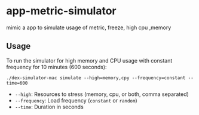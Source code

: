 # app-metric-simulator
mimic a app to simulate usage of metric, freeze, high cpu ,memory 

## Usage

To run the simulator for high memory and CPU usage with constant frequency for 10 minutes (600 seconds):

```
./dex-simulator-mac simulate --high=memory,cpy --frequency=constant --time=600
```

- `--high`: Resources to stress (memory, cpu, or both, comma separated)
- `--frequency`: Load frequency (`constant` or `random`)
- `--time`: Duration in seconds
